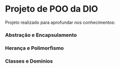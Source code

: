 # Projeto de POO da DIO

Projeto realizado para aprofundar nos conhecimentos:
### Abstração e Encapsulamento
### Herança e Polimorfismo
### Classes e Domínios